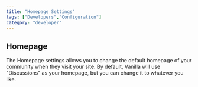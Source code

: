 ```yaml
---
title: "Homepage Settings"
tags: ["Developers","Configuration"]
category: "developer"
---
```

## Homepage

The Homepage settings allows you to change the default homepage of your community when they visit your site.  By default, Vanilla will use "Discussions" as your homepage, but you can change it to whatever you like.
